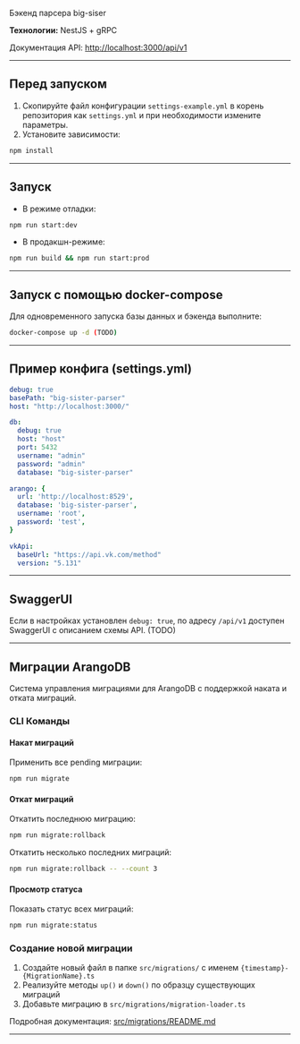 Бэкенд парсера big-siser 

**Технологии:** NestJS + gRPC

Документация API: [http://localhost:3000/api/v1](http://localhost:3000/api/v1)

---

## Перед запуском

1. Скопируйте файл конфигурации `settings-example.yml` в корень репозитория как `settings.yml` и при необходимости измените параметры.
2. Установите зависимости:

```bash
npm install
```

---

## Запуск

- В режиме отладки:

```bash
npm run start:dev
```

- В продакшн-режиме:

```bash
npm run build && npm run start:prod
```

---


## Запуск с помощью docker-compose

Для одновременного запуска базы данных и бэкенда выполните:

```bash
docker-compose up -d (TODO)
```

---

## Пример конфига (settings.yml)

```yml
debug: true
basePath: "big-sister-parser"
host: "http://localhost:3000/"

db:
  debug: true
  host: "host"
  port: 5432
  username: "admin"
  password: "admin"
  database: "big-sister-parser"

arango: {
  url: 'http://localhost:8529',  
  database: 'big-sister-parser',
  username: 'root',
  password: 'test',
}

vkApi:
  baseUrl: "https://api.vk.com/method"
  version: "5.131"

```

---

## SwaggerUI

Если в настройках установлен `debug: true`, по адресу `/api/v1` доступен SwaggerUI с описанием схемы API. (TODO)

---

## Миграции ArangoDB

Система управления миграциями для ArangoDB с поддержкой наката и отката миграций.

### CLI Команды

#### Накат миграций

Применить все pending миграции:

```bash
npm run migrate
```

#### Откат миграций

Откатить последнюю миграцию:

```bash
npm run migrate:rollback
```

Откатить несколько последних миграций:

```bash
npm run migrate:rollback -- --count 3
```

#### Просмотр статуса

Показать статус всех миграций:

```bash
npm run migrate:status
```

### Создание новой миграции

1. Создайте новый файл в папке `src/migrations/` с именем `{timestamp}-{MigrationName}.ts`
2. Реализуйте методы `up()` и `down()` по образцу существующих миграций
3. Добавьте миграцию в `src/migrations/migration-loader.ts`

Подробная документация: [src/migrations/README.md](src/migrations/README.md)

---
